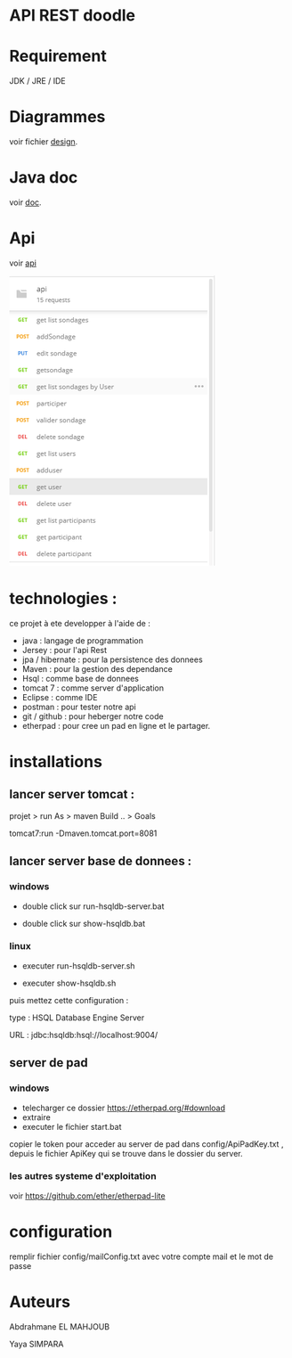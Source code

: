 # API REST doodle 

# Requirement 

JDK / JRE / IDE

# Diagrammes 

voir fichier [design](Design.md "design").

# Java doc

voir [doc](doc "documentation"). 


# Api 

voir [api](https://documenter.getpostman.com/view/4248959/Szmk1aov "api") 


![api](images/api.PNG "api")

# technologies :

ce projet à ete developper à l'aide de :

* java : langage de programmation 
* Jersey : pour l'api Rest
* jpa / hibernate : pour la persistence des donnees
* Maven : pour la gestion des dependance 
* Hsql : comme base de donnees
* tomcat 7 :  comme server d'application
* Eclipse  : comme IDE 
* postman : pour tester notre api
* git / github : pour heberger notre code
* etherpad : pour cree un pad en ligne et le partager.

# installations 

## lancer server tomcat :

projet > run As  >  maven Build .. > Goals

tomcat7:run -Dmaven.tomcat.port=8081

## lancer server base de donnees :

### windows

* double click sur run-hsqldb-server.bat

* double click sur show-hsqldb.bat

### linux 

* executer run-hsqldb-server.sh 

* executer show-hsqldb.sh


puis mettez cette configuration :

type : HSQL Database Engine Server

URL  : jdbc:hsqldb:hsql://localhost:9004/

## server de pad 

### windows

* telecharger ce dossier  https://etherpad.org/#download
* extraire 
* executer le fichier start.bat

copier le token pour acceder au server de pad dans config/ApiPadKey.txt ,
depuis le fichier ApiKey qui se trouve dans le dossier du  server.

### les autres systeme d'exploitation 

voir https://github.com/ether/etherpad-lite


# configuration 

remplir fichier config/mailConfig.txt
avec votre  compte mail et le mot de passe


# Auteurs 

Abdrahmane EL MAHJOUB

Yaya SIMPARA